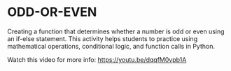 # ODD-OR-EVEN
Creating a function that determines whether a number is odd or even using an if-else statement. This activity helps students to practice using mathematical operations, conditional logic, and function calls in Python.

Watch this video for more info: https://youtu.be/dqqfM0vpb1A
